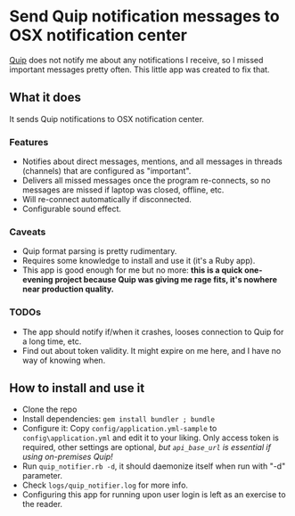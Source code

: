 
# Send Quip notification messages to OSX notification center

[Quip](https://quip.com) does not notify me about any notifications I receive, so I
missed important messages pretty often. This little app was created to fix that.

## What it does

It sends Quip notifications to OSX notification center.

### Features

 * Notifies about direct messages, mentions, and all messages in threads (channels)
   that are configured as "important".
 * Delivers all missed messages once the program re-connects, so no messages are missed
   if laptop was closed, offline, etc.
 * Will re-connect automatically if disconnected.
 * Configurable sound effect.

### Caveats

 * Quip format parsing is pretty rudimentary.
 * Requires some knowledge to install and use it (it's a Ruby app).
 * This app is good enough for me but no more: **this is a quick one-evening project because
   Quip was giving me rage fits, it's nowhere near production quality.**

### TODOs

 * The app should notify if/when it crashes, looses connection to Quip for a long time, etc.
 * Find out about token validity. It might expire on me here, and I have no way of knowing when.

## How to install and use it

 * Clone the repo
 * Install dependencies: `gem install bundler ; bundle`
 * Configure it: Copy `config/application.yml-sample` to `config\application.yml` and
   edit it to your liking. Only access token is required, other settings are optional,
   *but `api_base_url` is essential if using on-premises Quip!*
 * Run `quip_notifier.rb -d`, it should daemonize itself when run with "-d" parameter.
 * Check `logs/quip_notifier.log` for more info.
 * Configuring this app for running upon user login is left as an exercise to the reader.
